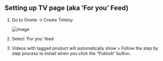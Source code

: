 ## Setting up TV page (aka ‘For you’ Feed)

1. Go to Onsite -> Create Tolstoy

   ![image](https://github.com/GoTolstoy/tolstoy-toly-kb/assets/159800692/653d6d46-fd96-4c12-98ea-9ef062e873bc)

3. Select ‘For you’ feed
4. Videos with tagged product will automatically show > Follow the step by step process to install when you click the “Publish” button.
